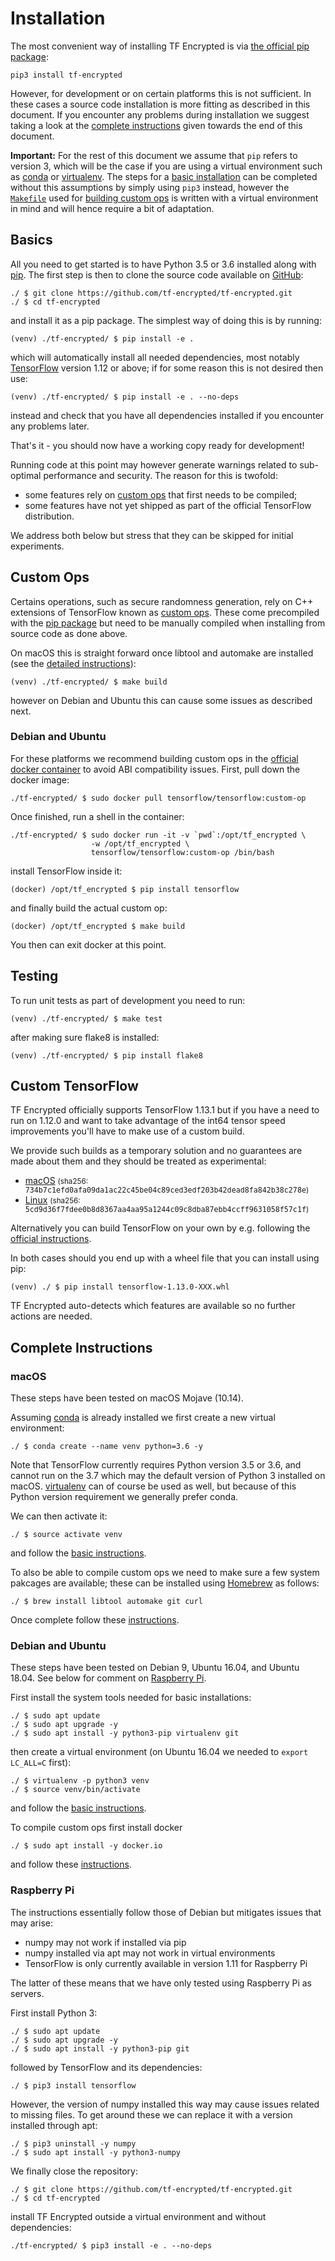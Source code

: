 # Installation

The most convenient way of installing TF Encrypted is via [the official pip package](https://pypi.org/project/tf-encrypted/):

```
pip3 install tf-encrypted
```

However, for development or on certain platforms this is not sufficient. In these cases a source code installation is more fitting as described in this document. If you encounter any problems during installation we suggest taking a look at the [complete instructions](#complete-instructions) given towards the end of this document.

**Important:** For the rest of this document we assume that `pip` refers to version 3, which will be the case if you are using a virtual environment such as [conda](https://conda.io/) or [virtualenv](https://virtualenv.pypa.io/). The steps for a [basic installation](#basics) can be completed without this assumptions by simply using `pip3` instead, however the [`Makefile`](./Makefile) used for [building custom ops](#custom-ops) is written with a virtual environment in mind and will hence require a bit of adaptation.

## Basics

All you need to get started is to have Python 3.5 or 3.6 installed along with [pip](https://pypi.org/project/pip/). The first step is then to clone the source code available on [GitHub](https://github.com/tf-encrypted/tf-encrypted):

```
./ $ git clone https://github.com/tf-encrypted/tf-encrypted.git
./ $ cd tf-encrypted
```

and install it as a pip package. The simplest way of doing this is by running:

```
(venv) ./tf-encrypted/ $ pip install -e .
```

which will automatically install all needed dependencies, most notably [TensorFlow](https://www.tensorflow.org/install/) version 1.12 or above; if for some reason this is not desired then use:

```
(venv) ./tf-encrypted/ $ pip install -e . --no-deps
```

instead and check that you have all dependencies installed if you encounter any problems later.

That's it - you should now have a working copy ready for development!

Running code at this point may however generate warnings related to sub-optimal performance and security. The reason for this is twofold:

- some features rely on [custom ops](https://www.tensorflow.org/guide/extend/op) that first needs to be compiled;
- some features have not yet shipped as part of the official TensorFlow distribution.

We address both below but stress that they can be skipped for initial experiments.

## Custom Ops

Certains operations, such as secure randomness generation, rely on C++ extensions of TensorFlow known as [custom ops](https://www.tensorflow.org/guide/extend/op). These come precompiled with the [pip package](https://pypi.org/project/tf-encrypted/) but need to be manually compiled when installing from source code as done above.

On macOS this is straight forward once libtool and automake are installed (see the [detailed instructions](#complete-instructions)):

```
(venv) ./tf-encrypted/ $ make build
```

however on Debian and Ubuntu this can cause some issues as described next.

### Debian and Ubuntu

For these platforms we recommend building custom ops in the [official docker container](https://github.com/tensorflow/custom-op) to avoid ABI compatibility issues. First, pull down the docker image:

```
./tf-encrypted/ $ sudo docker pull tensorflow/tensorflow:custom-op
```

Once finished, run a shell in the container:

```
./tf-encrypted/ $ sudo docker run -it -v `pwd`:/opt/tf_encrypted \
                  -w /opt/tf_encrypted \
                  tensorflow/tensorflow:custom-op /bin/bash
```

install TensorFlow inside it:

```
(docker) /opt/tf_encrypted $ pip install tensorflow
```

and finally build the actual custom op:

```
(docker) /opt/tf_encrypted $ make build
```

You then can exit docker at this point.

## Testing

To run unit tests as part of development you need to run:

```
(venv) ./tf-encrypted/ $ make test
```

after making sure flake8 is installed:

```
(venv) ./tf-encrypted/ $ pip install flake8
```

## Custom TensorFlow

TF Encrypted officially supports TensorFlow 1.13.1 but if you have a need to run on 1.12.0 and want to take advantage of the int64 tensor speed improvements you'll have to make use of a custom build.

We provide such builds as a temporary solution and no guarantees are made about them and they should be treated as experimental:

- [macOS](https://storage.googleapis.com/dropoutlabs-tensorflow-builds/tensorflow-1.12.0-cp35-cp35m-macosx_10_7_x86_64.whl) <small>(sha256: <tt>734b7c1efd0afa09da1ac22c45be04c89ced3edf203b42dead8fa842b38c278e</tt>)</small>
- [Linux](https://storage.googleapis.com/dropoutlabs-tensorflow-builds/tensorflow-1.12.0-cp35-cp35m-linux_x86_64.whl) <small>(sha256: <tt>5cd9d36f7fdee0b8d8367aa4aa95a1244c09c8dba87ebb4ccff9631058f57c1f</tt>)</small>

Alternatively you can build TensorFlow on your own by e.g. following the [official instructions](https://www.tensorflow.org/install/source).

In both cases should you end up with a wheel file that you can install using pip:

```
(venv) ./ $ pip install tensorflow-1.13.0-XXX.whl
```

TF Encrypted auto-detects which features are available so no further actions are needed.

## Complete Instructions

### macOS

These steps have been tested on macOS Mojave (10.14).

Assuming [conda](https://conda.io/) is already installed we first create a new virtual environment:

```
./ $ conda create --name venv python=3.6 -y
```

Note that TensorFlow currently requires Python version 3.5 or 3.6, and cannot run on the 3.7 which may the default version of Python 3 installed on macOS. [virtualenv](https://virtualenv.pypa.io/) can of course be used as well, but because of this Python version requirement we generally prefer conda.

We can then activate it:

```
./ $ source activate venv
```

and follow the [basic instructions](#basics).

To also be able to compile custom ops we need to make sure a few system pakcages are available; these can be installed using [Homebrew](https://brew.sh/) as follows:

```
./ $ brew install libtool automake git curl
```

Once complete follow these [instructions](#custom-ops).

### Debian and Ubuntu

These steps have been tested on Debian 9, Ubuntu 16.04, and Ubuntu 18.04. See below for comment on [Raspberry Pi](#raspberry-pi).

First install the system tools needed for basic installations:

```
./ $ sudo apt update
./ $ sudo apt upgrade -y
./ $ sudo apt install -y python3-pip virtualenv git
```

then create a virtual environment (on Ubuntu 16.04 we needed to `export LC_ALL=C` first):

```
./ $ virtualenv -p python3 venv
./ $ source venv/bin/activate
```

and follow the [basic instructions](#basics).

To compile custom ops first install docker

```
./ $ sudo apt install -y docker.io
```

and follow these [instructions](#custom-ops).

### Raspberry Pi

The instructions essentially follow those of Debian but mitigates issues that may arise:
- numpy may not work if installed via pip
- numpy installed via apt may not work in virtual environments
- TensorFlow is only currently available in version 1.11 for Raspberry Pi

The latter of these means that we have only tested using Raspberry Pi as servers.

First install Python 3:

```
./ $ sudo apt update
./ $ sudo apt upgrade -y
./ $ sudo apt install -y python3-pip git
```

followed by TensorFlow and its dependencies:

```
./ $ pip3 install tensorflow
```

However, the version of numpy installed this way may cause issues related to missing files. To get around these we can replace it with a version installed through apt:

```
./ $ pip3 uninstall -y numpy
./ $ sudo apt install -y python3-numpy
```

We finally close the repository:

```
./ $ git clone https://github.com/tf-encrypted/tf-encrypted.git
./ $ cd tf-encrypted
```

install TF Encrypted outside a virtual environment and without dependencies:

```
./tf-encrypted/ $ pip3 install -e . --no-deps
```
